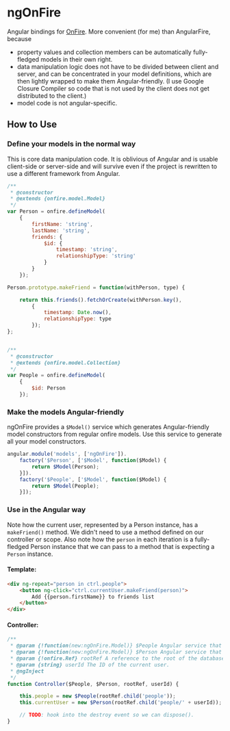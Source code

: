 # ngOnFire
Angular bindings for [OnFire](https://github.com/isabo/onfire).
More convenient (for me) than AngularFire, because
* property values and collection members can be automatically fully-fledged models in their own
  right.
* data manipulation logic does not have to be divided between client and server, and can be
  concentrated in your model definitions, which are then lightly wrapped to make them
  Angular-friendly. (I use Google Closure Compiler so code that is not used by the client does not
  get distributed to the client.)
* model code is not angular-specific.

## How to Use

### Define your models in the normal way
This is core data manipulation code. It is oblivious of Angular and is usable client-side or
server-side and will survive even if the project is rewritten to use a different framework from
Angular.
```javascript
/**
 * @constructor
 * @extends {onfire.model.Model}
 */
var Person = onfire.defineModel(
    {
        firstName: 'string',
        lastName: 'string',
        friends: {
            $id: {
                timestamp: 'string',
                relationshipType: 'string'
            }
        }
    });

Person.prototype.makeFriend = function(withPerson, type) {

    return this.friends().fetchOrCreate(withPerson.key(),
        {
            timestamp: Date.now(),
            relationshipType: type
        });
};


/**
 * @constructor
 * @extends {onfire.model.Collection}
 */
var People = onfire.defineModel(
    {
        $id: Person
    });
```

### Make the models Angular-friendly
ngOnFire provides a `$Model()` service which generates Angular-friendly model constructors from
regular onfire models.
Use this service to generate all your model constructors.
```javascript
angular.module('models', ['ngOnFire']).
    factory('$Person', ['$Model', function($Model) {
        return $Model(Person);
    }]).
    factory('$People', ['$Model', function($Model) {
        return $Model(People);
    }]);
```

### Use in the Angular way
Note how the current user, represented by a Person instance, has a `makeFriend()` method. We didn't
need to use a method defined on our controller or scope.
Also note how the `person` in each iteration is a fully-fledged Person instance that we can pass
to a method that is expecting a `Person` instance.

#### Template:
```html
<div ng-repeat="person in ctrl.people">
    <button ng-click="ctrl.currentUser.makeFriend(person)">
        Add {{person.firstName}} to friends list
    </button>
</div>
```

#### Controller:
```javascript
/**
 * @param {!function(new:ngOnFire.Model)} $People Angular service that is a constructor for collection of people.
 * @param {!function(new:ngOnFire.Model)} $Person Angular service that is a constructor for a person instance.
 * @param {!onfire.Ref} rootRef A reference to the root of the database.
 * @param {string} userId The ID of the current user.
 * @ngInject
 */
function Controller($People, $Person, rootRef, userId) {

    this.people = new $People(rootRef.child('people'));
    this.currentUser = new $Person(rootRef.child('people/' + userId));

    // TODO: hook into the destroy event so we can dispose().
}
```
